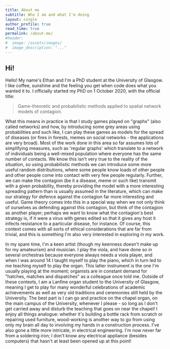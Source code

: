 ```yaml
---
title: About me
subtitle: Who I am and what I'm doing
layout: single
author_profile: true
read_time: true
permalink: /about-me/
#header:
#  image: /assets/images/
#  image_description: "..."
---
```


## Hi!

Hello! My name's Ethan and I'm a PhD student at the University of Glasgow. I like coffee, sunshine and the feeling you get when code does what you wanted it to. I officially started my PhD on 1 October 2020, with the official title:

> Game-theoretic and probabilistic methods applied to spatial network models of contagion.

What this means in practice is that I study games played on "graphs" (also called networks) and how, by introducing some grey areas using probabilities and such like, I can play these games as models for the spread of diseases (or fires in forests, memes on social networks - the applications are very broad). Most of the work done in this area so far assumes lots of simplifying measures, such as 'regular graphs' which translate to a network of individuals being a well-mixed population where everyone has the same number of contacts. We know this isn't very true to the reality of the situation, so using probabilistic methods we can introduce some more useful random distributions, where some people know loads of other people and other people come into contact with very few people regularly. Further, we can make the contagion (be it a disease, meme or such like) transmit with a given probability, thereby providing the model with a more interesting spreading pattern than is usually assumed in the literature, which can make our strategy for defence against the contagion far more interesting and useful. Game theory comes into this in a special way when we not only think of ourselves as defending against this contagion, but think of the contagion as another player; perhaps we want to know what the contagion's best strategy is, if it were a virus with genes edited so that it gives any host it infects resistance to a particular disease, for instance. Of course, this context comes with all sorts of ethical considerations that are far from trivial, and this is something I'm also very interested in exploring in my work.


In my spare time, I'm a keen artist (though my keenness doesn't make up for my amateurism) and musician. I play the viola, and have done so in several orchestras because everyone always needs a viola player, and when I was around 14 I taught myself to play the piano, which in turn led to me teaching myself to play the organ. This latter instrument is the one I'm usually playing at the moment; organists are in constant demand for "hatches, matches and dispatches" as a colleague once told me. Outside of these contexts, I am a Lanfine organ student to the University of Glasgow, meaning I get to play for many wonderful celebrations of academic achievements as well as very old traditions and ceremonies still held by the University. The best part is I can go and practice on the chapel organ, on the main campus of the University, whenever I please - so long as I don't get carried away and disturb the teaching that goes on near the chapel! I enjoy all things analogue: whether it's building a bottle rack from scratch or repairing used furniture, wood-working is another way to go from using only my brain all day to involving my hands in a construction process. I've also gone a little more intricate, in electrical engineering. I'm now never far from a soldering iron; I don't know any electrical appliance (besides computers) that hasn't at least been opened up at this point!

